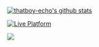 [![thatboy-echo's github stats](https://github-readme-stats.vercel.app/api?username=thatboy-echo&show_icons=true&theme=merko&count_private=true&include_all_commits=false&title_color=fff&icon_color=79ff97&text_color=9f9f9f&bg_color=151515)](https://github.com/thatboy-echo)

[![Live Platform](https://github-readme-stats.vercel.app/api/pin/?username=NOPornLivePlatform&repo=LivePlatform&show_owner=false&title_color=fff&icon_color=79ff97&text_color=9f9f9f&bg_color=151515)](https://github.com/NOPornLivePlatform/LivePlatform)

![](https://i.loli.net/2020/10/18/9HPTSKzQRyNf7Aw.png)
